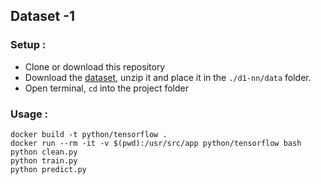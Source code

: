 ## Dataset -1

### Setup :
- Clone or download this repository
- Download the [dataset](https://www.kaggle.com/ashokpant/devanagari-character-dataset), unzip it and place it in the `./d1-nn/data` folder.
- Open terminal, `cd` into the project folder

### Usage :
```
docker build -t python/tensorflow .
docker run --rm -it -v $(pwd):/usr/src/app python/tensorflow bash
python clean.py
python train.py
python predict.py
```